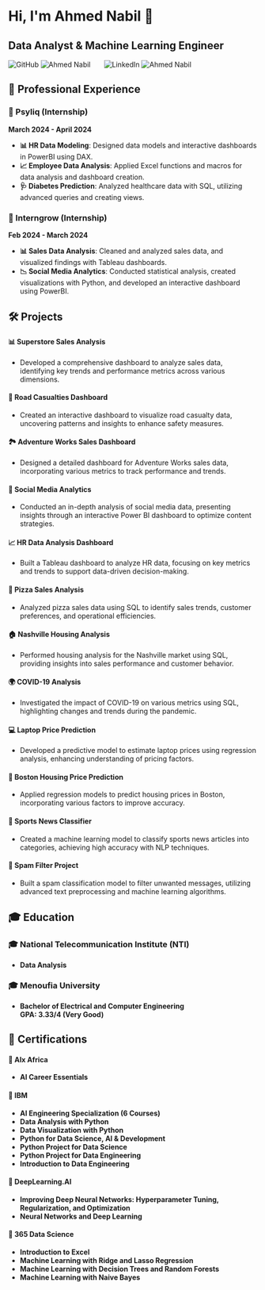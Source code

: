 # Hi, I'm Ahmed Nabil 🚀

## **Data Analyst & Machine Learning Engineer** 

<p style="font-family: -apple-system, BlinkMacSystemFont, 'Segoe UI', 'Noto Sans', Helvetica, Arial, sans-serif, 'Apple Color Emoji', 'Segoe UI Emoji';">
  <a href="https://github.com/AhmedNabil03" style="text-decoration:none;">
    <img src="https://img.shields.io/badge/GitHub-5a5a5a?style=for-the-badge&logo=github&logoColor=white" alt="GitHub">
  </a>
  <a href="https://github.com/AhmedNabil03" style="text-decoration:none;">
    <img src="https://img.shields.io/badge/-Ahmed%20Nabil-FF6C00?style=for-the-badge" alt="Ahmed Nabil">
  </a>
  &nbsp;&nbsp;&nbsp;&nbsp;&nbsp;
  <a href="https://linkedin.com/in/ahmed-nabil-144583273" style="text-decoration:none;">
    <img src="https://img.shields.io/badge/LinkedIn-5a5a5a?style=for-the-badge&logo=linkedin&logoColor=white" alt="LinkedIn">
  </a>
  <a href="https://linkedin.com/in/ahmed-nabil-144583273" style="text-decoration:none;">
    <img src="https://img.shields.io/badge/-Ahmed%20Nabil-0077B5?style=for-the-badge" alt="Ahmed Nabil">
  </a>
</p>

## 💼 Professional Experience

### 🏢 Psyliq (Internship)  
**March 2024 - April 2024**  
- **📊 HR Data Modeling**: Designed data models and interactive dashboards in PowerBI using DAX.
- **📈 Employee Data Analysis**: Applied Excel functions and macros for data analysis and dashboard creation.
- **🩺 Diabetes Prediction**: Analyzed healthcare data with SQL, utilizing advanced queries and creating views.

### 🏢 Interngrow (Internship)  
**Feb 2024 - March 2024**  
- **📊 Sales Data Analysis**: Cleaned and analyzed sales data, and visualized findings with Tableau dashboards.
- **📉 Social Media Analytics**: Conducted statistical analysis, created visualizations with Python, and developed an interactive dashboard using PowerBI.

## 🛠️ Projects

#### 📊 Superstore Sales Analysis
- Developed a comprehensive dashboard to analyze sales data, identifying key trends and performance metrics across various dimensions.

#### 🚗 Road Casualties Dashboard
- Created an interactive dashboard to visualize road casualty data, uncovering patterns and insights to enhance safety measures.

#### 🏞️ Adventure Works Sales Dashboard
- Designed a detailed dashboard for Adventure Works sales data, incorporating various metrics to track performance and trends.

#### 📱 Social Media Analytics
- Conducted an in-depth analysis of social media data, presenting insights through an interactive Power BI dashboard to optimize content strategies.

#### 📈 HR Data Analysis Dashboard
- Built a Tableau dashboard to analyze HR data, focusing on key metrics and trends to support data-driven decision-making.

#### 🍕 Pizza Sales Analysis
- Analyzed pizza sales data using SQL to identify sales trends, customer preferences, and operational efficiencies.

#### 🏠 Nashville Housing Analysis
- Performed housing analysis for the Nashville market using SQL, providing insights into sales performance and customer behavior.

#### 🌍 COVID-19 Analysis
- Investigated the impact of COVID-19 on various metrics using SQL, highlighting changes and trends during the pandemic.

#### 💻 Laptop Price Prediction
- Developed a predictive model to estimate laptop prices using regression analysis, enhancing understanding of pricing factors.

#### 🏡 Boston Housing Price Prediction
- Applied regression models to predict housing prices in Boston, incorporating various factors to improve accuracy.

#### 📰 Sports News Classifier
- Created a machine learning model to classify sports news articles into categories, achieving high accuracy with NLP techniques.

#### 📧 Spam Filter Project
- Built a spam classification model to filter unwanted messages, utilizing advanced text preprocessing and machine learning algorithms.

## 🎓 Education

### 🎓 National Telecommunication Institute (NTI)
- **Data Analysis**  

### 🎓 Menoufia University
- **Bachelor of Electrical and Computer Engineering**  
**GPA: 3.33/4 (Very Good)**

## 📜 Certifications

#### 💼 **Alx Africa**
- **AI Career Essentials**

#### 💼 **IBM**
- **AI Engineering Specialization (6 Courses)**
- **Data Analysis with Python**
- **Data Visualization with Python**
- **Python for Data Science, AI & Development**
- **Python Project for Data Science**
- **Python Project for Data Engineering**
- **Introduction to Data Engineering**

#### 💼 **DeepLearning.AI**
- **Improving Deep Neural Networks: Hyperparameter Tuning, Regularization, and Optimization**
- **Neural Networks and Deep Learning**

#### 💼 **365 Data Science**
- **Introduction to Excel**
- **Machine Learning with Ridge and Lasso Regression**
- **Machine Learning with Decision Trees and Random Forests**
- **Machine Learning with Naive Bayes**
